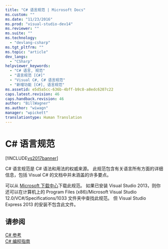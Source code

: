 ```yaml
---
title: "C# 语言规范 | Microsoft Docs"
ms.custom: ""
ms.date: "11/23/2016"
ms.prod: "visual-studio-dev14"
ms.reviewer: ""
ms.suite: ""
ms.technology: 
  - "devlang-csharp"
ms.tgt_pltfrm: ""
ms.topic: "article"
dev_langs: 
  - "CSharp"
helpviewer_keywords: 
  - "C# 语言, 规范"
  - "语言规范 [C#]"
  - "Visual C#, C# 语言规范"
  - "新增功能 [C#], 语言规范"
ms.assetid: e5d5a5cc-636b-4bff-b9c8-a8edc6207c22
caps.latest.revision: 46
caps.handback.revision: 46
author: "BillWagner"
ms.author: "wiwagn"
manager: "wpickett"
translationtype: Human Translation
---
```

# C# 语言规范
[!INCLUDE[vs2017banner](../../csharp/includes/vs2017banner.md)]

C\# 语言规范是 C\# 语法和用法的权威来源。  此规范包含有关语言所有方面的详细信息，包括 Visual C\# 的文档中并未涵盖的许多要点。  
  
 可以从 [Microsoft 下载中心](http://www.microsoft.com/download/details.aspx?id=7029)下载此规范。  如果已安装 Visual Studio 2013，则你还可以在计算机上的 Program Files \(x86\)\/Microsoft Visual Studio 12.0\/VC\#\/Specifications\/1033 文件夹中查找此规范。  但 Visual Studio Express 2013 的安装不包含此文件。  
  
## 请参阅  
 [C\# 参考](../../csharp/language-reference/index.md)   
 [C\# 编程指南](../../csharp/programming-guide/index.md)